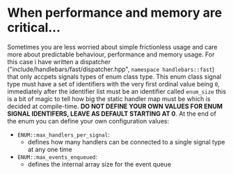 # When performance and memory are critical...
Sometimes you are less worried about simple frictionless usage and care more about predictable 
behaviour, performance and memory usage. For this case i have written a 
dispatcher ("include/handlebars/fast/dispatcher.hpp", `namespace handlebars::fast`) 
that only accpets signals types of enum class type. This enum class signal type must have a set of identifiers 
with the very first ordinal value being `0`, immediately after the identifier list must be an identifier called 
`enum_size` this is a bit of magic to tell how big the static handler map must be which is decided at compile-time. 
**DO NOT DEFINE YOUR OWN VALUES FOR ENUM SIGNAL IDENTIFERS, LEAVE AS DEFAULT STARTING AT 0**. At the end of the enum you can define your 
own configuration values: 
  + `ENUM::max_handlers_per_signal`:
    + defines how many handlers can be connected to a single signal type at any one time
  + `ENUM::max_events_enqueued`:
    + defines the internal array size for the event queue